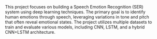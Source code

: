 This project focuses on building a Speech Emotion Recognition (SER) system using deep learning techniques. 
The primary goal is to identify human emotions through speech, leveraging variations in tone and pitch that often reveal emotional states. 
The project utilizes multiple datasets to train and evaluate various models, including CNN, LSTM, and a hybrid CNN+LSTM architecture.
